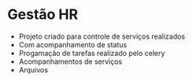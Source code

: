 # Gestão HR

- Projeto criado para controle de serviços realizados
- Com acompanhamento de status
- Progamação de tarefas realizado pelo celery
- Acompanhamentos de serviços 
- Arquivos
